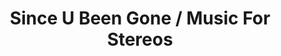 ---
ee_id_thing: '4240'
site: '1'
type: '2'
inv_num: 2013-197
url: 2013-197-since-u-been-gone-music-for-stereos
title: Since U Been Gone / Music For Stereos
year: '2013'
display_year: '2013'
medium: Bang & Olufsen Beosound 9000, Bang & Olufsen BeoLab 6000, Since U Been Gone
  (2010) Compact Discs
dims: 128 x 135 x 50
pitch: "​“Combo” version of a past series &amp; performance."
ps: ''
live_url: ''
related: "[4196] [2010-025-music-for-stereos] 2010-025 Music For Stereos"
youtube: ''
related_code: ''
imgs: since-u-been-gone-2013-197-install-Heart-01-database-SM.jpg,since-u-been-gone-2013-197-detail-Heart-01-database-SM.jpg
subheading: ''
download: ''
add_credit: ''
commission: ''
layout: things-i-made
---